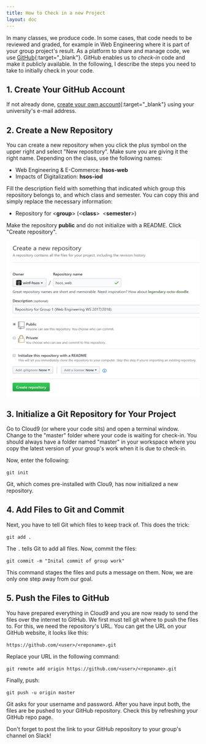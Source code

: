 ```yaml
---
title: How to Check in a new Project
layout: doc
---
```


In many classes, we produce code. In some cases, that code needs to be reviewed and graded, for example in Web Engineering where it is part of your group project's result. As a platform to share and manage code, we use [GitHub](https://github.com){:target="_blank"}. GitHub enables us to *check-in* code and make it publicly available. In the following, I describe the steps you need to take to initially check in your code.

## 1. Create Your GitHub Account

If not already done, [create your own account](https://github.com/join?source=header-home){:target="_blank"} using your university's e-mail address. 

## 2. Create a New Repository

You can create a new repository when you click the plus symbol on the upper right and select "New repository". Make sure you are giving it the right name. Depending on the class, use the following names:

- Web Engineering & E-Commerce: **hsos-web**
- Impacts of Digitalization: **hsos-iod**

Fill the description field with something that indicated which group this repository belongs to, and which class and semester. You can copy this and simply replace the necessary information: 

- Repository for <**group**> (<**class**>&nbsp;&nbsp;<**semester**>)

Make the repository **public** and do not initialize with a README. Click "Create repository".

![screenshot](/img/docs/github_new_repo.png "Create a new repository in GitHub")

## 3. Initialize a Git Repository for Your Project

Go to Cloud9 (or where your code sits) and open a terminal window. Change to the "master" folder where your code is waiting for check-in. You should always have a folder named "master" in your workspace where you copy the latest version of your group's work when it is due to check-in.

Now, enter the following:

```git init```

Git, which comes pre-installed with Clou9, has now initialized a new repository.

## 4. Add Files to Git and Commit

Next, you have to tell Git which files to keep track of. This does the trick:

```git add .```

The `.` tells Git to add all files. Now, commit the files:

```git commit -m "Inital commit of group work"```

This command stages the files and puts a message on them. Now, we are only one step away from our goal.

## 5. Push the Files to GitHub

You have prepared everything in Cloud9 and you are now ready to send the files over the internet to GitHub. We first must tell git where to push the files to. For this, we need the repository's URL. You can get the URL on your GitHub website, it looks like this:

```https://github.com/<user>/<reponame>.git```

Replace your URL in the following command:

```git remote add origin https://github.com/<user>/<reponame>.git```

Finally, push:

```git push -u origin master```

Git asks for your username and password. After you have input both, the files are be pushed to your GitHub repository. Check this by refreshing your GitHub repo page.

Don't forget to post the link to your GitHub repository to your group's channel on Slack!





